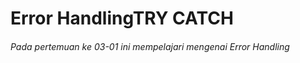 <h1>Error HandlingTRY CATCH</h1>


<h6>Pada pertemuan ke 03-01 ini mempelajari mengenai Error Handling</h6>